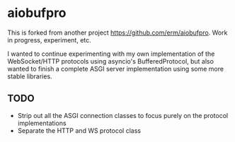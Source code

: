 # aiobufpro

This is forked from another project https://github.com/erm/aiobufpro. Work in progress, experiment, etc.

I wanted to continue experimenting with my own implementation of the WebSocket/HTTP protocols using asyncio's BufferedProtocol, but also wanted to finish a complete ASGI server implementation using some more stable libraries.

## TODO

- Strip out all the ASGI connection classes to focus purely on the protocol implementations
- Separate the HTTP and WS protocol class
